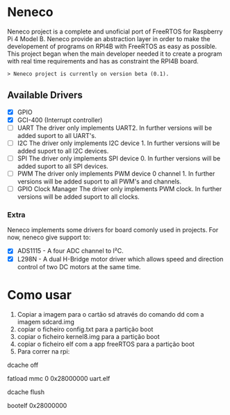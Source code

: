 # Neneco

Neneco project is a complete and unoficial port of FreeRTOS for Raspberry Pi 4 Model B.
Neneco provide an abstraction layer in order to make the developement of programs on RPI4B with FreeRTOS as easy as possible. This project 
began when the main developer needed it to create a program with real time requirements and has as constraint the RPI4B board.

    > Neneco project is currently on version beta (0.1). 
    
## Available Drivers

-  [X] GPIO
-  [X] GCI-400 (Interrupt controller) 
-  [ ] UART
    The driver only implements UART2. In further versions will be added suport to all UART's.
-  [ ] I2C
    The driver only implements I2C device 1. In further versions will be added suport to all I2C devices.
-  [ ] SPI
    The driver only implements SPI device 0. In further versions will be added suport to all SPI devices.
-  [ ] PWM
    The driver only implements PWM device 0 channel 1. In further versions will be added suport to all PWM's and channels.
-  [ ] GPIO Clock Manager
    The driver only implements PWM clock. In further versions will be added suport to all clocks.
    
### Extra
Neneco implements some drivers for board comonly used in projects. For now, neneco give support to:
-  [X] ADS1115 - A four ADC channel to I²C.
-  [X] L298N - A dual H-Bridge motor driver which allows speed and direction control of two DC motors at the same time.

# Como usar

1. Copiar a imagem para o cartão sd através do comando dd com a imagem sdcard.img
2. copiar o ficheiro config.txt para a partição boot
3. copiar o ficheiro kernel8.img para a partição boot
4. copiar o ficheiro elf com a app freeRTOS para a partição boot
5. Para correr na rpi:

dcache off

fatload mmc 0 0x28000000 uart.elf

dcache flush

bootelf 0x28000000
